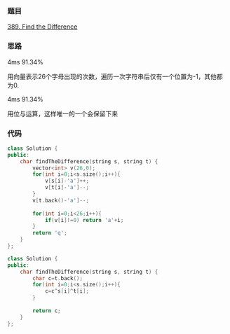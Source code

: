 ### 题目
[389. Find the Difference](https://leetcode-cn.com/problems/find-the-difference/submissions/)
### 思路
4ms 91.34%

用向量表示26个字母出现的次数，遍历一次字符串后仅有一个位置为-1，其他都为0.

4ms 91.34%

用位与运算，这样唯一的一个会保留下来

### 代码
```c++
class Solution {
public:
    char findTheDifference(string s, string t) {
        vector<int> v(26,0);
        for(int i=0;i<s.size();i++){
            v[s[i]-'a']++;
            v[t[i]-'a']--;
        }
        v[t.back()-'a']--;
        
        for(int i=0;i<26;i++){
            if(v[i]!=0) return 'a'+i;
        }
        return 'q';
    }
};
```
```c++
class Solution {
public:
    char findTheDifference(string s, string t) {
        char c=t.back();
        for(int i=0;i<s.size();i++){
            c=c^s[i]^t[i];
        }
        
        return c;
    }
};
```
